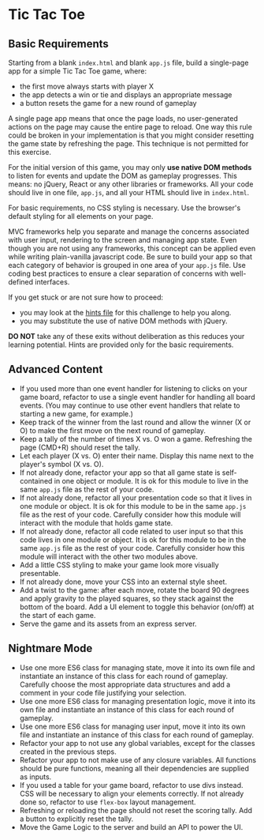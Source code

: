 # Tic Tac Toe

## Basic Requirements

Starting from a blank `index.html` and blank `app.js` file, build a single-page app for a simple Tic Tac Toe game, where:

- the first move always starts with player X
- the app detects a win or tie and displays an appropriate message
- a button resets the game for a new round of gameplay

A single page app means that once the page loads, no user-generated actions on the page may cause the entire page to reload. One way this rule could be broken in your implementation is that you might consider resetting the game state by refreshing the page. This technique is not permitted for this exercise.

For the initial version of this game, you may only **use native DOM methods** to listen for events and update the DOM as gameplay progresses. This means: no jQuery, React or any other libraries or frameworks. All your code should live in one file, `app.js`, and all your HTML should live in `index.html`.

For basic requirements, no CSS styling is necessary. Use the browser's default styling for all elements on your page.

MVC frameworks help you separate and manage the concerns associated with user input, rendering to the screen and managing app state. Even though you are not using any frameworks, this concept can be applied even while writing plain-vanilla javascript code. Be sure to build your app so that each category of behavior is grouped in one area of your `app.js` file. Use coding best practices to ensure a clear separation of concerns with well-defined interfaces.

If you get stuck or are not sure how to proceed:

- you may look at the [hints file](hints_1.md) for this challenge to help you along.
- you may substitute the use of native DOM methods with jQuery.

**DO NOT** take any of these exits without deliberation as this reduces your learning potential. Hints are provided only for the basic requirements.

## Advanced Content

- If you used more than one event handler for listening to clicks on your game board, refactor to use a single event handler for handling all board events. (You may continue to use other event handlers that relate to starting a new game, for example.)
- Keep track of the winner from the last round and allow the winner (X or O) to make the first move on the next round of gameplay.
- Keep a tally of the number of times X vs. O won a game. Refreshing the page (CMD+R) should reset the tally.
- Let each player (X vs. O) enter their name. Display this name next to the player's symbol (X vs. O).
- If not already done, refactor your app so that all game state is self-contained in one object or module. It is ok for this module to live in the same `app.js` file as the rest of your code.
- If not already done, refactor all your presentation code so that it lives in one module or object. It is ok for this module to be in the same `app.js` file as the rest of your code. Carefully consider how this module will interact with the module that holds game state.
- If not already done, refactor all code related to user input so that this code lives in one module or object. It is ok for this module to be in the same `app.js` file as the rest of your code. Carefully consider how this module will interact with the other two modules above.
- Add a little CSS styling to make your game look more visually presentable.
- If not already done, move your CSS into an external style sheet.
- Add a twist to the game: after each move, rotate the board 90 degrees and apply gravity to the played squares, so they stack against the bottom of the board. Add a UI element to toggle this behavior (on/off) at the start of each game.
- Serve the game and its assets from an express server.

## Nightmare Mode

- Use one more ES6 class for managing state, move it into its own file and instantiate an instance of this class for each round of gameplay. Carefully choose the most appropriate data structures and add a comment in your code file justifying your selection.
- Use one more ES6 class for managing presentation logic, move it into its own file and instantiate an instance of this class for each round of gameplay.
- Use one more ES6 class for managing user input, move it into its own file and instantiate an instance of this class for each round of gameplay.
- Refactor your app to not use any global variables, except for the classes created in the previous steps.
- Refactor your app to not make use of any closure variables. All functions should be pure functions, meaning all their dependencies are supplied as inputs.
- If you used a table for your game board, refactor to use divs instead. CSS will be necessary to align your elements correctly. If not already done so, refactor to use `flex-box` layout management.
- Refreshing or reloading the page should not reset the scoring tally. Add a button to explicitly reset the tally.
- Move the Game Logic to the server and build an API to power the UI.
